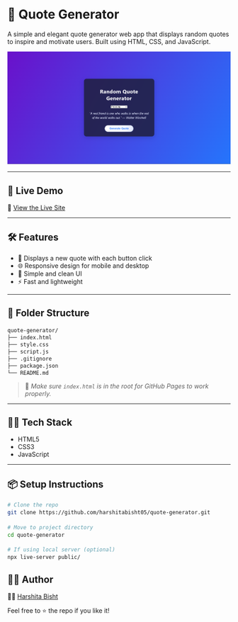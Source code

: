 # 🎯 Quote Generator

A simple and elegant quote generator web app that displays random quotes to inspire and motivate users. Built using HTML, CSS, and JavaScript.

![Screenshot](./images/home.png) <!-- Replace with actual path if needed -->

---

## 🚀 Live Demo

🔗 [View the Live Site](https://harshitabisht05.github.io/quote-generator/)

---

## 🛠️ Features

- 🎲 Displays a new quote with each button click
- 🌐 Responsive design for mobile and desktop
- 🎨 Simple and clean UI
- ⚡ Fast and lightweight

---

## 📁 Folder Structure
```
quote-generator/
├── index.html
├── style.css
├── script.js
├── .gitignore
├── package.json
└── README.md
```

> 📌 *Make sure `index.html` is in the root for GitHub Pages to work properly.*

---

## 🧑‍💻 Tech Stack

- HTML5
- CSS3
- JavaScript

---

## 📦 Setup Instructions

```bash
# Clone the repo
git clone https://github.com/harshitabisht05/quote-generator.git

# Move to project directory
cd quote-generator

# If using local server (optional)
npx live-server public/
```

## 🙋‍♀️ Author
👩‍💻 [Harshita Bisht](www.linkedin.com/in/harshitabisht0511)

Feel free to ⭐ the repo if you like it!
